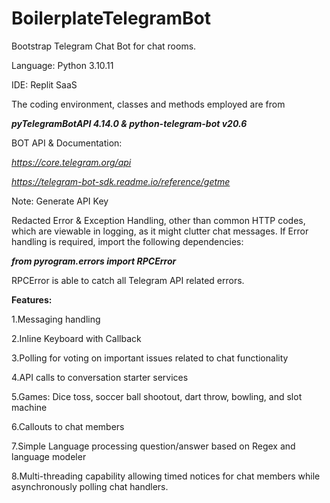 # BoilerplateTelegramBot

Bootstrap Telegram Chat Bot for chat rooms.

Language: Python 3.10.11

IDE: Replit SaaS

The coding environment, classes and methods employed are from 

**_pyTelegramBotAPI 4.14.0 & python-telegram-bot v20.6_**

BOT API & Documentation:

_https://core.telegram.org/api_

_https://telegram-bot-sdk.readme.io/reference/getme_

Note: Generate API Key

Redacted Error & Exception Handling, other than common HTTP codes, which are viewable in logging, as it might clutter chat messages.
If Error handling is required, import the following dependencies:

**_from pyrogram.errors import RPCError_**

RPCError is able to catch all Telegram API related errors.

**Features:**

1.Messaging handling

2.Inline Keyboard with Callback

3.Polling for voting on important issues related to chat functionality

4.API calls to conversation starter services

5.Games: Dice toss, soccer ball shootout, dart throw, bowling, and slot machine

6.Callouts to chat members

7.Simple Language processing question/answer based on Regex and language modeler

8.Multi-threading capability allowing timed notices for chat members while asynchronously polling chat handlers.



